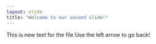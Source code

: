 ```yaml
---
layout: slide
title: "Welcome to our second slide!"
---
```

This is new text for the file
Use the left arrow to go back!